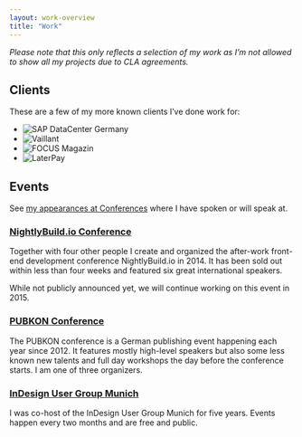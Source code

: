 ```yaml
---
layout: work-overview
title: "Work"
---
```


_Please note that this only reflects a selection of my work as I’m not allowed to show all my projects due to CLA agreements._

## Clients

These are a few of my more known clients I’ve done work for:

<ul class="work__brandlist">
	<li><img src="//img-anselmhannemann.netdna-ssl.com/img/work/brands/sap.png" alt="SAP DataCenter Germany"></li>
	<li><img src="//img-anselmhannemann.netdna-ssl.com/img/work/brands/vaillant.png" alt="Vaillant"></li>
	<li><img src="//img-anselmhannemann.netdna-ssl.com/img/work/brands/focus.png" alt="FOCUS Magazin"></li>
	<li><img src="//img-anselmhannemann.netdna-ssl.com/img/work/brands/laterpay.png" alt="LaterPay"></li>
</ul>

## Events

See [my appearances at Conferences](/conf/) where I have spoken or will speak at.

### [NightlyBuild.io Conference](http://www.nightlybuild.io/)

Together with four other people I create and organized the after-work front-end development conference NightlyBuild.io in 2014. It has been sold out within less than four weeks and featured six great international speakers.

While not publicly announced yet, we will continue working on this event in 2015.

### [PUBKON Conference](http://pubkon.eu/)

The PUBKON conference is a German publishing event happening each year since 2012. It features mostly high-level speakers but also some less known new talents and full day workshops the day before the conference starts. I am one of three organizers.

### [InDesign User Group Munich](http://indesignusergroup.de/)

I was co-host of the InDesign User Group Munich for five years. Events happen every two months and are free and public.

